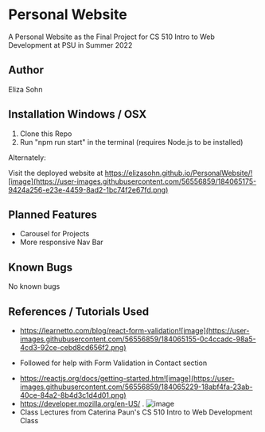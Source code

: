 # Personal Website

A Personal Website as the Final Project for CS 510 Intro to Web Development at PSU in Summer 2022

## Author
Eliza Sohn


## Installation Windows / OSX

1. Clone this Repo
2. Run "npm run start" in the terminal (requires Node.js to be installed)

Alternately:

Visit the deployed website at https://elizasohn.github.io/PersonalWebsite/![image](https://user-images.githubusercontent.com/56556859/184065175-9424a256-e23e-4459-8ad2-1bc74f2e67fd.png)



## Planned Features

* Carousel for Projects
* More responsive Nav Bar

## Known Bugs

No known bugs

## References / Tutorials Used

* https://learnetto.com/blog/react-form-validation![image](https://user-images.githubusercontent.com/56556859/184065155-0c4ccadc-98a5-4cd3-92ce-cebd8cd656f2.png)
- Followed for help with Form Validation in Contact section
* https://reactjs.org/docs/getting-started.htm![image](https://user-images.githubusercontent.com/56556859/184065229-18abf4fa-23ab-40ce-84a2-8b4d3c1d4d01.png)
* https://developer.mozilla.org/en-US/ . ![image](https://user-images.githubusercontent.com/56556859/184065249-4b7f8628-dfec-431e-8cfe-c0a6be4bd1a8.png)
* Class Lectures from Caterina Paun's CS 510 Intro to Web Development Class


